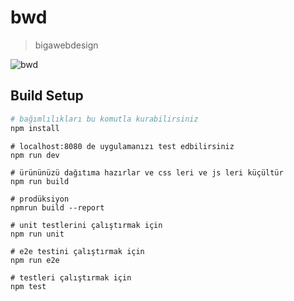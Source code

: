 # bwd

> bigawebdesign

![bwd](https://gitlab.com/uploads/-/system/user/avatar/1511592/avatar.png)

## Build Setup

``` bash
# bağımlılıkları bu komutla kurabilirsiniz
npm install
```

```
# localhost:8080 de uygulamanızı test edbilirsiniz
npm run dev
```

```
# ürününüzü dağıtıma hazırlar ve css leri ve js leri küçültür
npm run build
```

```
# prodüksiyon
npmrun build --report
```

```
# unit testlerini çalıştırmak için
npm run unit
```

```
# e2e testini çalıştırmak için
npm run e2e
```

```
# testleri çalıştırmak için
npm test
```
